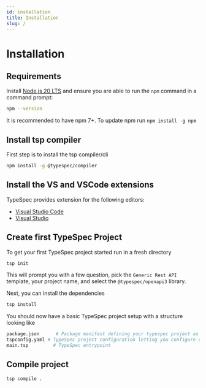 ```yaml
---
id: installation
title: Installation
slug: /
---
```


# Installation

## Requirements

Install [Node.js 20 LTS](https://nodejs.org/en/download/) and ensure you are able to run the `npm` command in a command prompt:

```bash
npm --version
```

It is recommended to have npm 7+. To update npm run `npm install -g npm`

## Install tsp compiler

First step is to install the tsp compiler/cli

```bash
npm install -g @typespec/compiler
```

## Install the VS and VSCode extensions

TypeSpec provides extension for the following editors:

- [Visual Studio Code](./editor/vscode.md)
- [Visual Studio](./editor/vscode.md)

## Create first TypeSpec Project

To get your first TypeSpec project started run in a fresh directory

```bash
tsp init
```

This will prompt you with a few question, pick the `Generic Rest API` template, your project name, and select the `@typespec/openapi3` library.

Next, you can install the dependencies

```bash
tsp install
```

You should now have a basic TypeSpec project setup with a structure looking like

```bash
package.json      # Package manifest defining your typespec project as a node package.
tspconfig.yaml # TypeSpec project configuration letting you configure emitters, emitter options, compiler options, etc.
main.tsp         # TypeSpec entrypoint
```

## Compile project

```bash
tsp compile .
```

